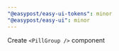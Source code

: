 ```yaml
---
"@easypost/easy-ui-tokens": minor
"@easypost/easy-ui": minor
---
```


Create `<PillGroup />` component
